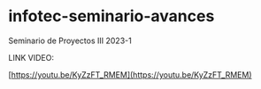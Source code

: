 # infotec-seminario-avances
Seminario de Proyectos III 2023-1

LINK VIDEO:

[https://youtu.be/KyZzFT_RMEM](https://youtu.be/KyZzFT_RMEM)
